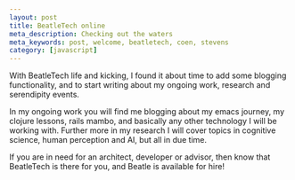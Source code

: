 ```yaml
---
layout: post
title: BeatleTech online
meta_description: Checking out the waters
meta_keywords: post, welcome, beatletech, coen, stevens
category: [javascript]
---
```


With BeatleTech life and kicking, I found it about time to add some blogging
functionality, and to start writing about my ongoing work, research and
serendipity events. 

In my ongoing work you will find me blogging about my emacs journey,
my clojure lessons, rails mambo, and basically any other technology I
will be working with. Further more in my research I will cover topics in
cognitive science, human perception and AI, but all in due time.

If you are in need for an architect, developer or advisor, then know that
BeatleTech is there for you, and Beatle is available for hire!





